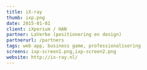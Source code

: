 ```yaml
---
title: iX-ray
thumb: ixp.png
date: 2015-01-01
client: iXperium / HAN
partner: LaVerbe (positionering en design)
partnerurl: /partners
tags: web app, business game, professionalisering
screens: ixp-screen1.png,ixp-screen2.png
website: http://ix-ray.nl/
---
```

